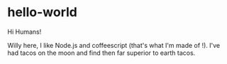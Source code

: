 # hello-world

Hi Humans!

Willy here, I like Node.js and coffeescript (that's what I'm made of !).
I've had tacos on the moon and find then far superior to earth tacos.
